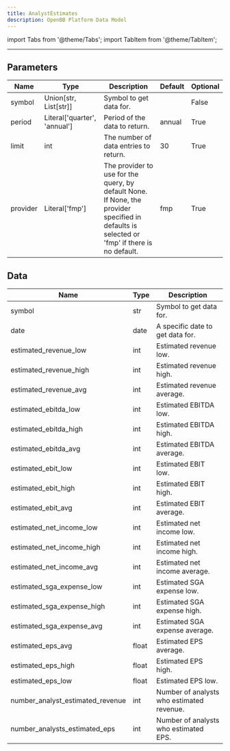 ```yaml
---
title: AnalystEstimates
description: OpenBB Platform Data Model
---
```



import Tabs from '@theme/Tabs';
import TabItem from '@theme/TabItem';


---

## Parameters

<Tabs>
<TabItem value="standard" label="Standard">

| Name | Type | Description | Default | Optional |
| ---- | ---- | ----------- | ------- | -------- |
| symbol | Union[str, List[str]] | Symbol to get data for. |  | False |
| period | Literal['quarter', 'annual'] | Period of the data to return. | annual | True |
| limit | int | The number of data entries to return. | 30 | True |
| provider | Literal['fmp'] | The provider to use for the query, by default None. If None, the provider specified in defaults is selected or 'fmp' if there is no default. | fmp | True |
</TabItem>

</Tabs>

## Data

<Tabs>
<TabItem value="standard" label="Standard">

| Name | Type | Description |
| ---- | ---- | ----------- |
| symbol | str | Symbol to get data for. |
| date | date | A specific date to get data for. |
| estimated_revenue_low | int | Estimated revenue low. |
| estimated_revenue_high | int | Estimated revenue high. |
| estimated_revenue_avg | int | Estimated revenue average. |
| estimated_ebitda_low | int | Estimated EBITDA low. |
| estimated_ebitda_high | int | Estimated EBITDA high. |
| estimated_ebitda_avg | int | Estimated EBITDA average. |
| estimated_ebit_low | int | Estimated EBIT low. |
| estimated_ebit_high | int | Estimated EBIT high. |
| estimated_ebit_avg | int | Estimated EBIT average. |
| estimated_net_income_low | int | Estimated net income low. |
| estimated_net_income_high | int | Estimated net income high. |
| estimated_net_income_avg | int | Estimated net income average. |
| estimated_sga_expense_low | int | Estimated SGA expense low. |
| estimated_sga_expense_high | int | Estimated SGA expense high. |
| estimated_sga_expense_avg | int | Estimated SGA expense average. |
| estimated_eps_avg | float | Estimated EPS average. |
| estimated_eps_high | float | Estimated EPS high. |
| estimated_eps_low | float | Estimated EPS low. |
| number_analyst_estimated_revenue | int | Number of analysts who estimated revenue. |
| number_analysts_estimated_eps | int | Number of analysts who estimated EPS. |
</TabItem>

</Tabs>

